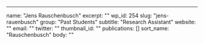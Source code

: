 ---
  name: "Jens Rauschenbusch"
  excerpt: ""
  wp_id: 254
  slug: "jens-rauenbusch"
  group: "Past Students"
  subtitle: "Research Assistant"
  website: ""
  email: ""
  twitter: ""
  thumbnail_id: ""
  publications: []
  sort_name: "Rauschenbusch"
  body: ""
